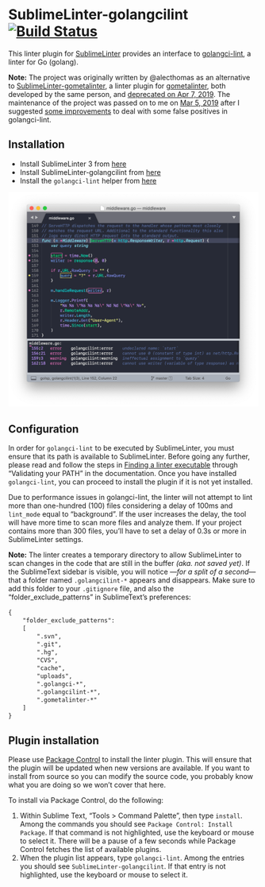 # SublimeLinter-golangcilint [![Build Status](https://travis-ci.org/SublimeLinter/SublimeLinter-golangcilint.png?branch=master)](https://travis-ci.org/SublimeLinter/SublimeLinter-golangcilint)

This linter plugin for [SublimeLinter](https://github.com/SublimeLinter) provides an interface to [golangci-lint](https://github.com/golangci/golangci-lint), a linter for Go (golang).

**Note:** The project was originally written by @alecthomas as an alternative to [SublimeLinter-gometalinter](https://github.com/alecthomas/SublimeLinter-contrib-gometalinter), a linter plugin for [gometalinter](https://github.com/alecthomas/gometalinter), both developed by the same person, and [deprecated on Apr 7, 2019](https://github.com/alecthomas/gometalinter/issues/590). The maintenance of the project was passed on to me on [Mar 5, 2019](https://github.com/SublimeLinter/package_control_channel/pull/83#issuecomment-469871377) after I suggested [some improvements](https://github.com/alecthomas/SublimeLinter-contrib-golang-cilint/pull/4) to deal with some false positives in golangci-lint.

## Installation

- Install SublimeLinter 3 from [here](https://packagecontrol.io/packages/SublimeLinter)
- Install SublimeLinter-golangcilint from [here](https://packagecontrol.io/packages/SublimeLinter-golangcilint)
- Install the `golangci-lint` helper from [here](https://github.com/golangci/golangci-lint#install)

![screenshot](screenshot.png)

## Configuration

In order for `golangci-lint` to be executed by SublimeLinter, you must ensure that its path is available to SublimeLinter. Before going any further, please read and follow the steps in [Finding a linter executable](http://sublimelinter.readthedocs.org/en/latest/troubleshooting.html#finding-a-linter-executable) through “Validating your PATH” in the documentation. Once you have installed `golangci-lint`, you can proceed to install the plugin if it is not yet installed.

Due to performance issues in golangci-lint, the linter will not attempt to lint more than one-hundred (100) files considering a delay of 100ms and `lint_mode` equal to “background”. If the user increases the delay, the tool will have more time to scan more files and analyze them. If your project contains more than 300 files, you’ll have to set a delay of 0.3s or more in SublimeLinter settings.

**Note:** The linter creates a temporary directory to allow SublimeLinter to scan changes in the code that are still in the buffer _(aka. not saved yet)_. If the SublimeText sidebar is visible, you will notice _—for a split of a second—_ that a folder named `.golangcilint-*` appears and disappears. Make sure to add this folder to your `.gitignore` file, and also the “folder_exclude_patterns” in SublimeText’s preferences:

```
{
    "folder_exclude_patterns":
    [
        ".svn",
        ".git",
        ".hg",
        "CVS",
        "cache",
        "uploads",
        ".golangci-*",
        ".golangcilint-*",
        ".gometalinter-*"
    ]
}
```

## Plugin installation

Please use [Package Control](https://packagecontrol.io/) to install the linter plugin. This will ensure that the plugin will be updated when new versions are available. If you want to install from source so you can modify the source code, you probably know what you are doing so we won’t cover that here.

To install via Package Control, do the following:

1. Within Sublime Text, “Tools > Command Palette”, then type `install`. Among the commands you should see `Package Control: Install Package`. If that command is not highlighted, use the keyboard or mouse to select it. There will be a pause of a few seconds while Package Control fetches the list of available plugins.
1. When the plugin list appears, type `golangci-lint`. Among the entries you should see `SublimeLinter-golangcilint`. If that entry is not highlighted, use the keyboard or mouse to select it.

